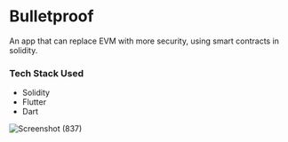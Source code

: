 # Bulletproof

An app that can replace EVM with more security, using smart contracts in solidity.

### Tech Stack Used  
* Solidity
* Flutter
* Dart

![Screenshot (837)](https://user-images.githubusercontent.com/77626594/162609014-6e87a244-651d-4c5c-b9da-4ed3452505fe.png)
